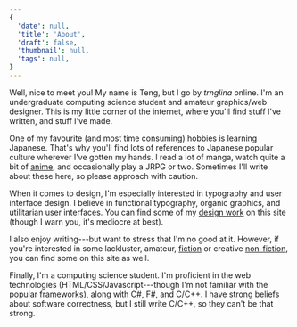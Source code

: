 ```yaml
---
{
  'date': null,
  'title': 'About',
  'draft': false,
  'thumbnail': null,
  'tags': null,
}
---
```


Well, nice to meet you! My name is Teng, but I go by _trnglina_ online. I'm an undergraduate computing science student and amateur graphics/web designer. This is my little corner of the internet, where you'll find stuff I've written, and stuff I've made.

One of my favourite (and most time consuming) hobbies is learning Japanese. That's why you'll find lots of references to Japanese popular culture wherever I've gotten my hands. I read a lot of manga, watch quite a bit of [anime](/tags/anime), and occasionally play a JRPG or two. Sometimes I'll write about these here, so please approach with caution.

When it comes to design, I'm especially interested in typography and user interface design. I believe in functional typography, organic graphics, and utilitarian user interfaces. You can find some of my [design work](/tags/design) on this site (though I warn you, it's mediocre at best).

I also enjoy writing---but want to stress that I'm no good at it. However, if you're interested in some lackluster, amateur, [fiction](/tags/fiction) or creative [non-fiction](/tags/non-fiction), you can find some on this site as well.

Finally, I'm a computing science student. I'm proficient in the web technologies (HTML/CSS/Javascript---though I'm not familiar with the popular frameworks), along with C#, F#, and C/C++. I have strong beliefs about software correctness, but I still write C/C++, so they can't be that strong.
